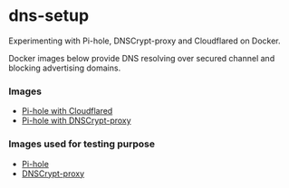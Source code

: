 # dns-setup

Experimenting with Pi-hole, DNSCrypt-proxy and Cloudflared on Docker.

Docker images below provide DNS resolving over secured channel and blocking advertising domains.



### Images
* [Pi-hole with Cloudflared](https://github.com/faizal3199/dns-setup/tree/pihole-and-cloudflared)
* [Pi-hole with DNSCrypt-proxy](https://github.com/faizal3199/dns-setup/tree/pihole-and-dnscrypt)


### Images used for testing purpose
* [Pi-hole](https://github.com/faizal3199/dns-setup/tree/pihole)
* [DNSCrypt-proxy](https://github.com/faizal3199/dns-setup/tree/dnscrypt-proxy)